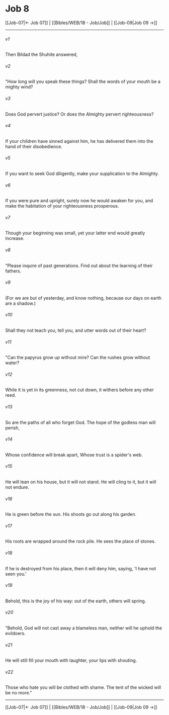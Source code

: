 # Job 8

[[Job-07|← Job 07]] | [[Bibles/WEB/18 - Job/Job]] | [[Job-09|Job 09 →]]
***



###### v1 
Then Bildad the Shuhite answered, 

###### v2 
"How long will you speak these things? Shall the words of your mouth be a mighty wind? 

###### v3 
Does God pervert justice? Or does the Almighty pervert righteousness? 

###### v4 
If your children have sinned against him, he has delivered them into the hand of their disobedience. 

###### v5 
If you want to seek God diligently, make your supplication to the Almighty. 

###### v6 
If you were pure and upright, surely now he would awaken for you, and make the habitation of your righteousness prosperous. 

###### v7 
Though your beginning was small, yet your latter end would greatly increase. 

###### v8 
"Please inquire of past generations. Find out about the learning of their fathers. 

###### v9 
(For we are but of yesterday, and know nothing, because our days on earth are a shadow.) 

###### v10 
Shall they not teach you, tell you, and utter words out of their heart? 

###### v11 
"Can the papyrus grow up without mire? Can the rushes grow without water? 

###### v12 
While it is yet in its greenness, not cut down, it withers before any other reed. 

###### v13 
So are the paths of all who forget God. The hope of the godless man will perish, 

###### v14 
Whose confidence will break apart, Whose trust is a spider's web. 

###### v15 
He will lean on his house, but it will not stand. He will cling to it, but it will not endure. 

###### v16 
He is green before the sun. His shoots go out along his garden. 

###### v17 
His roots are wrapped around the rock pile. He sees the place of stones. 

###### v18 
If he is destroyed from his place, then it will deny him, saying, 'I have not seen you.' 

###### v19 
Behold, this is the joy of his way: out of the earth, others will spring. 

###### v20 
"Behold, God will not cast away a blameless man, neither will he uphold the evildoers. 

###### v21 
He will still fill your mouth with laughter, your lips with shouting. 

###### v22 
Those who hate you will be clothed with shame. The tent of the wicked will be no more."

***
[[Job-07|← Job 07]] | [[Bibles/WEB/18 - Job/Job]] | [[Job-09|Job 09 →]]
